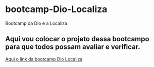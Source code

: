 # bootcamp-Dio-Localiza
Bootcamp da Dio e a Localiza

## Aqui vou colocar o projeto dessa bootcampo para que todos possam avaliar e verificar.

[Aqui o link da bootcamp Dio Localiza](https://web.dio.me/track/localiza-net-developer-2)
